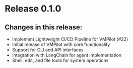 # Release 0.1.0

## Changes in this release:

- Implement Lightweight CI/CD Pipeline for VMPilot (#22)
- Initial release of VMPilot with core functionality
- Support for CLI and API interfaces
- Integration with LangChain for agent implementation
- Shell, edit, and file tools for system operations